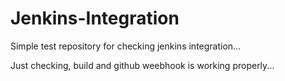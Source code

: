 # Jenkins-Integration
Simple test repository for checking jenkins integration...

Just checking, build and github weebhook is working properly...
